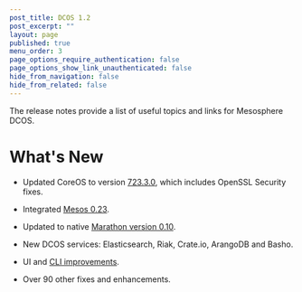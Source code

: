```yaml
---
post_title: DCOS 1.2
post_excerpt: ""
layout: page
published: true
menu_order: 3
page_options_require_authentication: false
page_options_show_link_unauthenticated: false
hide_from_navigation: false
hide_from_related: false
---
```

The release notes provide a list of useful topics and links for Mesosphere DCOS.

# What's New

*   Updated CoreOS to version [723\.3.0][1], which includes OpenSSL Security fixes.

*   Integrated [Mesos 0.23][2].

*   Updated to native [Marathon version 0.10][3].

*   New DCOS services: Elasticsearch, Riak, Crate.io, ArangoDB and Basho.

*   UI and [CLI improvements][4].

*   Over 90 other fixes and enhancements.

 [1]: https://coreos.com/releases/#723.3.0
 [2]: http://mesos.apache.org/blog/mesos-0-23-0-released/
 [3]: https://github.com/mesosphere/marathon/releases/tag/v0.10.0
 [4]: https://github.com/mesosphere/dcos-cli/releases